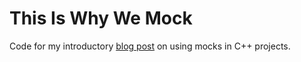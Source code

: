 This Is Why We Mock
===================

Code for my introductory [blog post](https://www.approxion.com/this-is-why-we-mock-part-i/) on using mocks in C++ projects.
